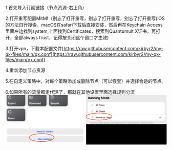 1.首先导入订阅链接（节点资源-右上角）

2.打开重写配置MitM!（别忘了打开重写，别忘了打开重写，别忘了打开重写)iOS的方法自行搜索，macOS在safari下载后直接安装，然后再在Keychain Access里面左边找到system,上面找到Certificates，搜索到Quantumult X证书，再打开，全部always trust，记得按关闭这个窗口才生效)

3.打开vpn，下载本配置文件[https://raw.githubusercontent.com/kirbyr2/my-qx-files/main/qx.conf](https://raw.githubusercontent.com/kirbyr2/my-qx-files/main/qx.conf)

4.重新添加节点资源

5.在自定义策略中，对每个策略添加或删除节点（可以嵌套）并选择合适的节点。

6.如果所有的流量都走代理了，那就在其他设置里面选择规则分流![file-1myZuhyhYWa5t7BVfDNG6mLD](readme.assets/file-1myZuhyhYWa5t7BVfDNG6mLD.png)
